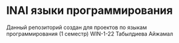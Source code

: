 # INAI языки программирования
Данный репозиторий создан для проектов по языкам программирования (1 семестр)
WIN-1-22 Табылдиева Айжамал